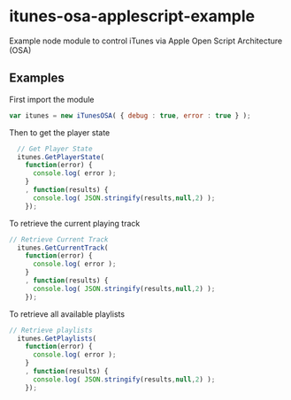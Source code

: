 # itunes-osa-applescript-example
Example node module to control iTunes via Apple Open Script Architecture (OSA)
## Examples
First import the module

```javascript
var itunes = new iTunesOSA( { debug : true, error : true } );
```

Then to get the player state

```javascript
  // Get Player State
  itunes.GetPlayerState(
    function(error) {
      console.log( error );
    }
    , function(results) {
      console.log( JSON.stringify(results,null,2) );
    });
```

To retrieve the current playing track

```javascript
// Retrieve Current Track
  itunes.GetCurrentTrack(
    function(error) {
      console.log( error );
    }
    , function(results) {
      console.log( JSON.stringify(results,null,2) );
    });
```

To retrieve all available playlists

```javascript
// Retrieve playlists
  itunes.GetPlaylists(
    function(error) {
      console.log( error );
    }
    , function(results) {
      console.log( JSON.stringify(results,null,2) );
    });
```
